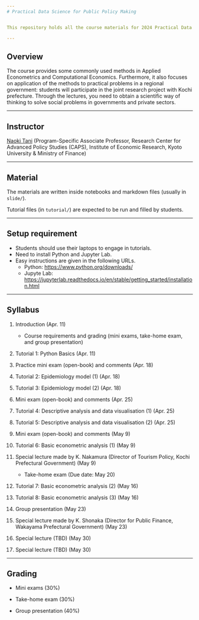 ```yaml
---
# Practical Data Science for Public Policy Making


This repository holds all the course materials for 2024 Practical Data Science for Public Policy Making in Kyoto University.

---
```

## Overview

The course provides some commonly used methods in Applied Econometrics and Computational Economics.
Furthermore, it also focuses on application of the methods to practical problems in a regional government: students will participate in the joint research project with Kochi prefecture.
Through the lectures, you need to obtain a scientific way of thinking to solve social problems in governments and private sectors.

---
## Instructor

[Naoki Tani](https://naoki-tani.github.io/) (Program-Specific Associate Professor, Research Center for Advanced Policy Studies (CAPS), Institute of Economic Research, Kyoto University & Ministry of Finance)

---
## Material

The materials are written inside notebooks and markdown files (usually in `slide/`).

Tutorial files (in `tutorial/`) are expected to be run and filled by students.

---
## Setup requirement

- Students should use their laptops to engage in tutorials.
- Need to install Python and Jupyter Lab.
- Easy instructions are given in the following URLs.
  - Python: https://www.python.org/downloads/
  - Jupyte Lab: https://jupyterlab.readthedocs.io/en/stable/getting_started/installation.html

---
## Syllabus

1. Introduction (Apr. 11)
    - Course requirements and grading (mini exams, take-home exam, and group presentation)
    
2. Tutorial 1: Python Basics (Apr. 11)

3. Practice mini exam (open-book) and comments (Apr. 18)

4. Tutorial 2: Epidemiology model (1) (Apr. 18)  

5. Tutorial 3: Epidemiology model (2) (Apr. 18) 

6. Mini exam (open-book) and comments (Apr. 25)

7. Tutorial 4: Descriptive analysis and data visualisation (1) (Apr. 25) 

8. Tutorial 5: Descriptive analysis and data visualisation (2) (Apr. 25)

9. Mini exam (open-book) and comments (May 9) 

10. Tutorial 6: Basic econometric analysis (1) (May 9)

11. Special lecture made by K. Nakamura (Director of Tourism Policy, Kochi Prefectural Government) (May 9) 
    - Take-home exam (Due date: May 20)

12. Tutorial 7: Basic econometric analysis (2) (May 16)

13. Tutorial 8: Basic econometric analysis (3) (May 16)
    
14. Group presentation (May 23)

15. Special lecture made by K. Shonaka (Director for Public Finance, Wakayama Prefectural Government)  (May 23)

16. Special lecture (TBD) (May 30)

17. Special lecture (TBD) (May 30)
 

---
## Grading

- Mini exams (30%)

- Take-home exam (30%)

- Group presentation (40%)
